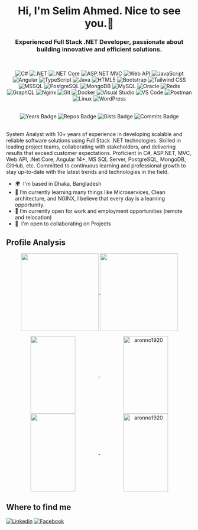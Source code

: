 <h1 align="center">Hi, I'm Selim Ahmed. Nice to see you.👋</h1>
<h3 align="center">Experienced Full Stack .NET Developer, passionate about building innovative and efficient solutions.</h3>
<br />
<div align="center">

![C#](https://img.shields.io/badge/C%23-239120?logo=csharp)
![.NET](https://img.shields.io/badge/.NET-512BD4?logo=dotnet)
![.NET Core](https://img.shields.io/badge/.NET%20Core-512BD4?logo=dotnet)
![ASP.NET MVC](https://img.shields.io/badge/ASP.NET%20MVC-5C2D91?logo=dotnet)
![Web API](https://img.shields.io/badge/Web%20API-API-25A163?logo=api)
![JavaScript](https://img.shields.io/badge/JavaScript-F7DF1E?logo=javascript)
![Angular](https://img.shields.io/badge/Angular-DD0031?logo=angular)
![TypeScript](https://img.shields.io/badge/TypeScript-3178C6?logo=typescript)
![Java](https://img.shields.io/badge/Java-007396?logo=openjdk)
![HTML5](https://img.shields.io/badge/HTML5-E34F26?logo=html5)
![Bootstrap](https://img.shields.io/badge/Bootstrap-7952B3?logo=bootstrap)
![Tailwind CSS](https://img.shields.io/badge/Tailwind%20CSS-38B2AC?logo=tailwindcss)
![MSSQL](https://img.shields.io/badge/Microsoft%20SQL%20Server-CC2927?logo=microsoftsqlserver)
![PostgreSQL](https://img.shields.io/badge/PostgreSQL-4169E1?logo=postgresql)
![MongoDB](https://img.shields.io/badge/MongoDB-47A248?logo=mongodb)
![MySQL](https://img.shields.io/badge/MySQL-4479A1?logo=mysql)
![Oracle](https://img.shields.io/badge/Oracle-F80000?logo=oracle)
![Redis](https://img.shields.io/badge/Redis-DC382D?logo=redis)
![GraphQL](https://img.shields.io/badge/Query%20Language-GraphQL-E10098?logo=graphql)
![Nginx](https://img.shields.io/badge/Web%20Server-Nginx-009639?logo=nginx)
![Git](https://img.shields.io/badge/Version%20Control-Git-F05032?logo=git)
![Docker](https://img.shields.io/badge/Docker-2496ED?logo=docker)
![Visual Studio](https://img.shields.io/badge/IDE-Visual%20Studio-5C2D91?logo=visualstudio)
![VS Code](https://img.shields.io/badge/IDE-VS%20Code-007ACC?logo=visualstudiocode)
![Postman](https://img.shields.io/badge/API%20Testing-Postman-FF6C37?logo=postman)
![Linux](https://img.shields.io/badge/Linux-FCC624?logo=linux)
![WordPress](https://img.shields.io/badge/WordPress-21759B?logo=wordpress)

</div>

<br />

<div align="center">
  <img src="https://badges.pufler.dev/years/Aronno1920" alt="Years Badge">
  <img src="https://badges.pufler.dev/repos/Aronno1920" alt="Repos Badge">
  <img src="https://badges.pufler.dev/gists/Aronno1920" alt="Gists Badge">
  <img src="https://badges.pufler.dev/commits/yearly/Aronno1920" alt="Commits Badge">
</div>

<br />

<p>System Analyst with 10+ years of experience in developing scalable and reliable software solutions using Full Stack .NET technologies. Skilled in leading project teams, collaborating with stakeholders, and delivering results that exceed customer expectations. Proficient in C#, ASP.NET, MVC, Web API, .Net Core, Angular 14+, MS SQL Server, PostgreSQL, MongoDB, GitHub, etc. Committed to continuous learning and professional growth to stay up-to-date with the latest trends and technologies in the field.</p>
<ul>
  <li>
    🌍  I'm based in Dhaka, Bangladesh
  </li>
  <li>
    🌱 I’m currently learning many things like Microservices, Clean architecture, and NGINX, I believe that every day is a learning opportunity. 
  </li>
  <li>
    👯 I’m currently open for work and employment opportunities (remote and relocation)
  </li>
  <li>
    🤝  I'm open to collaborating on Projects
  </li>
</ul>

<h2>Profile Analysis</h2>
<p align="center">
    <a href="https://github.com/aronno1920#gh-light-mode-only">
        <img height="210em" src="https://github-readme-stats.vercel.app/api?username=aronno1920&count_private=true&show_icons=true&include_all_commits=true&hide_border=true&hide=contribs,prs&line_height=28&theme=graywhite" align = "center"/>
    </a>
    <a href="https://github.com/aronno1920#gh-dark-mode-only">
        <img height="210em" src="https://github-readme-stats.vercel.app/api?username=aronno1920&count_private=true&show_icons=true&include_all_commits=true&hide_border=true&hide=contribs,prs&line_height=28&theme=dark" align = "center"/>
    </a>
</p>
<p align="center">
      <a href="https://github.com/aronno1920#gh-light-mode-only">
        <img height="210em" width="49%" src="https://github-readme-stats.vercel.app/api/top-langs/?username=aronno1920&count_private=true&show_icons=true&include_all_commits=true&layout=compact&hide_border=true&langs_count=10&theme=graywhite" align = "center"/>
        <img height="210em" width="49%" align="center" src="https://github-readme-streak-stats.herokuapp.com/?user=aronno1920&hide_border=true&theme=default" alt="aronno1920" /></a>
      <a href="https://github.com/aronno1920#gh-dark-mode-only">
        <img height="210em" width="49%" src="https://github-readme-stats.vercel.app/api/top-langs/?username=aronno1920&count_private=true&show_icons=true&include_all_commits=true&layout=compact&hide_border=true&langs_count=10&theme=dark" align = "center"/>
        <img height="210em" width="49%" align="center" src="https://github-readme-streak-stats.herokuapp.com/?user=aronno1920&hide_border=true&theme=dark" alt="aronno1920" />
    </a>
</p>

<h2>Where to find me</h2>

[![Linkedin](https://img.shields.io/badge/LinkedIn-0077B5?style=flat-square&logo=linkedin&logoColor=white)](https://www.linkedin.com/in/aronno1920/) 
[![Facebook](https://img.shields.io/badge/Facebook-1877F2?style=flat-square&logo=facebook&logoColor=white)](https://facebook.com/aronno1920)
